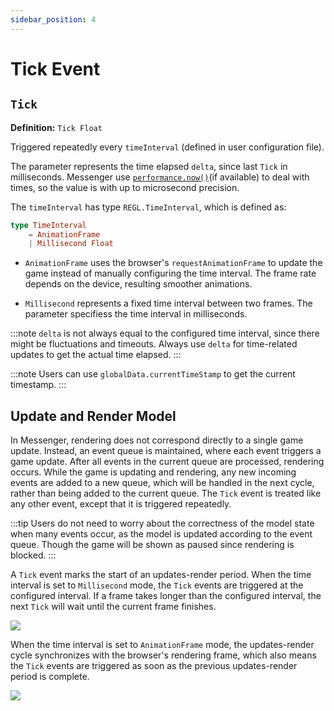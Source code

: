 ```yaml
---
sidebar_position: 4
---
```


# Tick Event

## `Tick`

**Definition:** `Tick Float`

Triggered repeatedly every `timeInterval` (defined in user configuration file). 

The parameter represents the time elapsed `delta`, since last `Tick` in milliseconds. Messenger use [`performance.now()`](https://developer.mozilla.org/en-US/docs/Web/API/Performance/now)(if available) to deal with times, so the value is with up to microsecond precision. 

The `timeInterval` has type `REGL.TimeInterval`, which is defined as:

```elm
type TimeInterval
    = AnimationFrame
    | Millisecond Float
```

- `AnimationFrame` uses the browser's `requestAnimationFrame` to update the game instead of manually configuring the time interval. The frame rate depends on the device, resulting smoother animations.

- `Millisecond` represents a fixed time interval between two frames. The parameter specifiess the time interval in milliseconds.

:::note
`delta` is not always equal to the configured time interval, since there might be fluctuations and timeouts. Always use `delta` for time-related updates to get the actual time elapsed.
:::

:::note
Users can use `globalData.currentTimeStamp` to get the current timestamp.
:::

## Update and Render Model

In Messenger, rendering does not correspond directly to a single game update. Instead, an event queue is maintained, where each event triggers a game update. After all events in the current queue are processed, rendering occurs. While the game is updating and rendering, any new incoming events are added to a new queue, which will be handled in the next cycle, rather than being added to the current queue. The `Tick` event is treated like any other event, except that it is triggered repeatedly.

:::tip
Users do not need to worry about the correctness of the model state when many events occur, as the model is updated according to the event queue. Though the game will be shown as paused since rendering is blocked.
:::

A `Tick` event marks the start of an updates-render period. When the time interval is set to `Millisecond` mode, the `Tick` events are triggered at the configured interval. If a frame takes longer than the configured interval, the next `Tick` will wait until the current frame finishes.

![](/img/event1.jpg)

When the time interval is set to `AnimationFrame` mode, the updates-render cycle synchronizes with the browser's rendering frame, which also means the `Tick` events are triggered as soon as the previous updates-render period is complete.

![](/img/event2.jpg)
